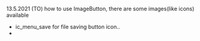 
13.5.2021 (TO)
how to use ImageButton, there are some images(like icons) available  
  - ic_menu_save for file saving button icon..
  -
  
